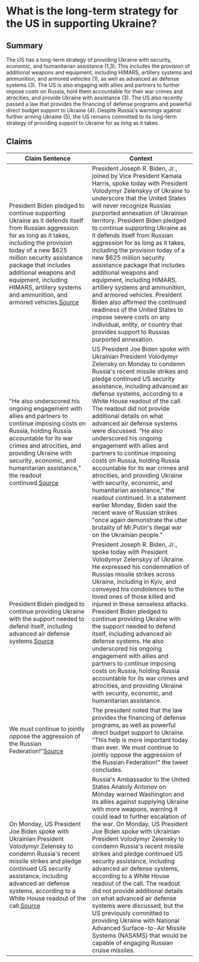 # What is the long-term strategy for the US in supporting Ukraine?

## Summary
The US has a long-term strategy of providing Ukraine with security, economic, and humanitarian assistance (1,3). This includes the provision of additional weapons and equipment, including HIMARS, artillery systems and ammunition, and armored vehicles (1), as well as advanced air defense systems (3). The US is also engaging with allies and partners to further impose costs on Russia, hold them accountable for their war crimes and atrocities, and provide Ukraine with assistance (3). The US also recently passed a law that provides the financing of defense programs and powerful direct budget support to Ukraine (4). Despite Russia's warnings against further arming Ukraine (5), the US remains committed to its long-term strategy of providing support to Ukraine for as long as it takes.

## Claims
| Claim Sentence | Context |
|---|---|
|President Biden pledged to continue supporting Ukraine as it defends itself from Russian aggression for as long as it takes, including the provision today of a new $625 million security assistance package that includes additional weapons and equipment, including HIMARS, artillery systems and ammunition, and armored vehicles.<a href="https://www.whitehouse.gov/briefing-room/statements-releases/2022/10/04/readout-of-president-bidens-call-with-president-zelenskyy-of-ukraine-10/" target="_blank">Source</a>| President Joseph R. Biden, Jr., joined by Vice President Kamala Harris, spoke today with President Volodymyr Zelenskyy of Ukraine to underscore that the United States will never recognize Russias purported annexation of Ukrainian territory. President Biden pledged to continue supporting Ukraine as it defends itself from Russian aggression for as long as it takes, including the provision today of a new $625 million security assistance package that includes additional weapons and equipment, including HIMARS, artillery systems and ammunition, and armored vehicles. President Biden also affirmed the continued readiness of the United States to impose severe costs on any individual, entity, or country that provides support to Russias purported annexation.|
|"He also underscored his ongoing engagement with allies and partners to continue imposing costs on Russia, holding Russia accountable for its war crimes and atrocities, and providing Ukraine with security, economic, and humanitarian assistance," the readout continued.<a href="https://www.cnn.com/europe/live-news/russia-ukraine-war-news-10-10-22/h_41294d04001fdcae771da5132a3028cd" target="_blank">Source</a>| US President Joe Biden spoke with Ukrainian President Volodymyr Zelensky on Monday to condemn Russia's recent missile strikes and pledge continued US security assistance, including advanced air defense systems, according to a White House readout of the call. The readout did not provide additional details on what advanced air defense systems were discussed. "He also underscored his ongoing engagement with allies and partners to continue imposing costs on Russia, holding Russia accountable for its war crimes and atrocities, and providing Ukraine with security, economic, and humanitarian assistance," the readout continued. In a statement earlier Monday, Biden said the recent wave of Russian strikes "once again demonstrate the utter brutality of Mr.Putin's illegal war on the Ukrainian people."|
|President Biden pledged to continue providing Ukraine with the support needed to defend itself, including advanced air defense systems.<a href="https://www.whitehouse.gov/briefing-room/statements-releases/2022/10/10/readout-of-president-joe-bidens-call-with-president-volodymyr-zelenskyy-of-ukraine/" target="_blank">Source</a>| President Joseph R. Biden, Jr., spoke today with President Volodymyr Zelenskyy of Ukraine. He expressed his condemnation of Russias missile strikes across Ukraine, including in Kyiv, and conveyed his condolences to the loved ones of those killed and injured in these senseless attacks. President Biden pledged to continue providing Ukraine with the support needed to defend itself, including advanced air defense systems. He also underscored his ongoing engagement with allies and partners to continue imposing costs on Russia, holding Russia accountable for its war crimes and atrocities, and providing Ukraine with security, economic, and humanitarian assistance.|
|We must continue to jointly oppose the aggression of the Russian Federation!"<a href="https://www.ukrinform.net/rubric-polytics/3583649-zelensky-thanks-biden-for-additional-12b-in-aid.html" target="_blank">Source</a>| The president noted that the law provides the financing of defense programs, as well as powerful direct budget support to Ukraine. "This help is more important today than ever. We must continue to jointly oppose the aggression of the Russian Federation!" the tweet concludes.|
|On Monday, US President Joe Biden spoke with Ukrainian President Volodymyr Zelensky to condemn Russia's recent missile strikes and pledge continued US security assistance, including advanced air defense systems, according to a White House readout of the call.<a href="https://www.cnn.com/europe/live-news/russia-ukraine-war-news-10-11-22/h_722c4dbb79752893211cc5f694d6fe9d" target="_blank">Source</a>| Russia's Ambassador to the United States Anatoly Antonov on Monday warned Washington and its allies against supplying Ukraine with more weapons, warning it could lead to further escalation of the war. On Monday, US President Joe Biden spoke with Ukrainian President Volodymyr Zelensky to condemn Russia's recent missile strikes and pledge continued US security assistance, including advanced air defense systems, according to a White House readout of the call. The readout did not provide additional details on what advanced air defense systems were discussed, but the US previously committed to providing Ukraine with National Advanced Surface-to-Air Missile Systems (NASAMS) that would be capable of engaging Russian cruise missiles.|
